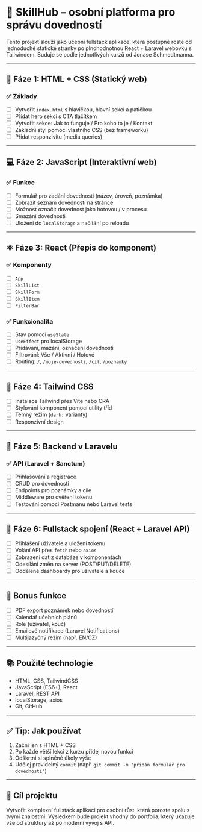 # 🎯 SkillHub – osobní platforma pro správu dovedností

Tento projekt slouží jako učební fullstack aplikace, která postupně roste od jednoduché statické stránky po plnohodnotnou React + Laravel webovku s Tailwindem. Buduje se podle jednotlivých kurzů od Jonase Schmedtmanna.

---

## 🧱 Fáze 1: HTML + CSS (Statický web)

### ✅ Základy
- [ ] Vytvořit `index.html` s hlavičkou, hlavní sekcí a patičkou
- [ ] Přidat hero sekci s CTA tlačítkem
- [ ] Vytvořit sekce: Jak to funguje / Pro koho to je / Kontakt
- [ ] Základní styl pomocí vlastního CSS (bez frameworku)
- [ ] Přidat responzivitu (media queries)

---

## 💻 Fáze 2: JavaScript (Interaktivní web)

### ✅ Funkce
- [ ] Formulář pro zadání dovednosti (název, úroveň, poznámka)
- [ ] Zobrazit seznam dovedností na stránce
- [ ] Možnost označit dovednost jako hotovou / v procesu
- [ ] Smazání dovednosti
- [ ] Uložení do `localStorage` a načítání po reloadu

---

## ⚛️ Fáze 3: React (Přepis do komponent)

### ✅ Komponenty
- [ ] `App`
- [ ] `SkillList`
- [ ] `SkillForm`
- [ ] `SkillItem`
- [ ] `FilterBar`

### ✅ Funkcionalita
- [ ] Stav pomocí `useState`
- [ ] `useEffect` pro localStorage
- [ ] Přidávání, mazání, označení dovednosti
- [ ] Filtrování: Vše / Aktivní / Hotové
- [ ] Routing: `/`, `/moje-dovednosti`, `/cil`, `/poznamky`

---

## 🎨 Fáze 4: Tailwind CSS

- [ ] Instalace Tailwind přes Vite nebo CRA
- [ ] Stylování komponent pomocí utility tříd
- [ ] Temný režim (`dark:` varianty)
- [ ] Responzivní design

---

## 🔧 Fáze 5: Backend v Laravelu

### ✅ API (Laravel + Sanctum)
- [ ] Přihlašování a registrace
- [ ] CRUD pro dovednosti
- [ ] Endpoints pro poznámky a cíle
- [ ] Middleware pro ověření tokenu
- [ ] Testování pomocí Postmanu nebo Laravel tests

---

## 🔄 Fáze 6: Fullstack spojení (React + Laravel API)

- [ ] Přihlášení uživatele a uložení tokenu
- [ ] Volání API přes `fetch` nebo `axios`
- [ ] Zobrazení dat z databáze v komponentách
- [ ] Odesílání změn na server (POST/PUT/DELETE)
- [ ] Oddělené dashboardy pro uživatele a kouče

---

## 📝 Bonus funkce
- [ ] PDF export poznámek nebo dovedností
- [ ] Kalendář učebních plánů
- [ ] Role (uživatel, kouč)
- [ ] Emailové notifikace (Laravel Notifications)
- [ ] Multijazyčný režim (např. EN/CZ)

---

## 📚 Použité technologie

- HTML, CSS, TailwindCSS
- JavaScript (ES6+), React
- Laravel, REST API
- localStorage, axios
- Git, GitHub

---

## ✅ Tip: Jak používat

1. Začni jen s HTML + CSS
2. Po každé větší lekci z kurzu přidej novou funkci
3. Odškrtni si splněné úkoly výše
4. Udělej pravidelný `commit` (např. `git commit -m "přidán formulář pro dovednosti"`)

---

## 🧠 Cíl projektu

Vytvořit komplexní fullstack aplikaci pro osobní růst, která poroste spolu s tvými znalostmi. Výsledkem bude projekt vhodný do portfolia, který ukazuje vše od struktury až po moderní vývoj s API.

